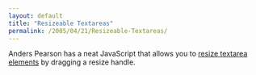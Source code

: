 ```yaml
---
layout: default
title: "Resizeable Textareas"
permalink: /2005/04/21/Resizeable-Textareas/
---
```


Anders Pearson has a neat JavaScript that allows you to <a href="http://thraxil.org/test/resize.html" target="_blank">resize textarea elements</a> by dragging a resize handle.
